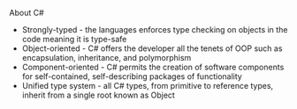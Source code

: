 About C#

- Strongly-typed - the languages enforces type checking on objects in the code meaning it is type-safe
- Object-oriented - C# offers the developer all the tenets of OOP such as encapsulation, inheritance, and polymorphism
- Component-oriented - C# permits the creation of software components for self-contained, self-describing packages of functionality
- Unified type system - all C# types, from primitive to reference types, inherit from a single root known as Object
